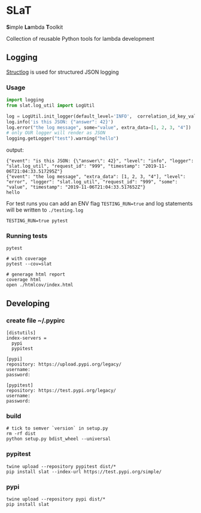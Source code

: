# SLaT
**S**imple **La**mbda **T**oolkit

Collection of reusable Python tools for lambda development


## Logging
 [Structlog](http://www.structlog.org/en/stable/index.html) is used for structured JSON logging
 
 ### Usage
```python
import logging
from slat.log_util import LogUtil

log = LogUtil.init_logger(default_level='INFO',  correlation_id_key_val={'request_id': '999'})
log.info('is this JSON: {"answer": 42}')
log.error("the log message", some="value", extra_data=[1, 2, 3, "4"])
# only OUR logger will render as JSON
logging.getLogger("test").warning("hello")
```
output:
```
{"event": "is this JSON: {\"answer\": 42}", "level": "info", "logger": "slat.log_util", "request_id": "999", "timestamp": "2019-11-06T21:04:33.517295Z"}
{"event": "the log message", "extra_data": [1, 2, 3, "4"], "level": "error", "logger": "slat.log_util", "request_id": "999", "some": "value", "timestamp": "2019-11-06T21:04:33.517652Z"}
hello
```

For test runs you can add an ENV flag `TESTING_RUN=true` and log statements will be written to `./testing.log`
```
TESTING_RUN=true pytest
```

### Running tests
```
pytest

# with coverage 
pytest --cov=slat

# generage html report
coverage html
open ./htmlcov/index.html
```

## Developing

### create file ~/.pypirc
```
[distutils]
index-servers =
  pypi
  pypitest

[pypi]
repository: https://upload.pypi.org/legacy/
username:
password:

[pypitest]
repository: https://test.pypi.org/legacy/
username:
password:
```


### build
```
# tick to semver `version` in setup.py
rm -rf dist
python setup.py bdist_wheel --universal
```

### pypitest
```
twine upload --repository pypitest dist/*
pip install slat --index-url https://test.pypi.org/simple/
```

### pypi
```
twine upload --repository pypi dist/*
pip install slat
```
